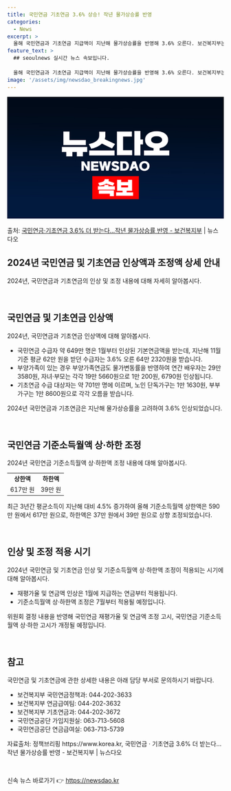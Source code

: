 ```yaml
---
title: 국민연금 기초연금 3.6% 상승! 작년 물가상승률 반영
categories:
  - News
excerpt: >
  올해 국민연금과 기초연금 지급액이 지난해 물가상승률을 반영해 3.6% 오른다. 보건복지부는 9일 2024년도…
feature_text: >
  ## seoulnews 실시간 뉴스 속보입니다.

  올해 국민연금과 기초연금 지급액이 지난해 물가상승률을 반영해 3.6% 오른다. 보건복지부는 9일 2024년도…
image: '/assets/img/newsdao_breakingnews.jpg'
---
```


![뉴스다오 속보](/assets/img/newsdao_breakingnews.jpg)

<p>출처: <a href="https://newsdao.kr/2961" rel="dofollow">국민연금·기초연금 3.6% 더 받는다…작년 물가상승률 반영 - 보건복지부</a> | 뉴스다오</p>

<h2 data-ke-size="size26">2024년 국민연금 및 기초연금 인상액과 조정액 상세 안내</h2>
2024년, 국민연금과 기초연금의 인상 및 조정 내용에 대해 자세히 알아봅시다.

<p data-ke-size="size16">&nbsp;</p>

<h2 data-ke-size="size24">국민연금 및 기초연금 인상액</h2>
2024년, 국민연금과 기초연금 인상액에 대해 알아봅시다.

<ul>
  <li>국민연금 수급자 약 649만 명은 1월부터 인상된 기본연금액을 받는데, 지난해 11월 기준 평균 62만 원을 받던 수급자는 3.6% 오른 64만 2320원을 받습니다.</li>
  <li>부양가족이 있는 경우 부양가족연금도 물가변동률을 반영하여 연간 배우자는 29만 3580원, 자녀·부모는 각각 19만 5660원으로 1만 200원, 6790원 인상됩니다.</li>
  <li>기초연금 수급 대상자는 약 701만 명에 이르며, 노인 단독가구는 1만 1630원, 부부가구는 1만 8600원으로 각각 오름을 받습니다.</li>
</ul>

<p data-ke-size="size16">2024년 국민연금과 기초연금은 지난해 물가상승률을 고려하여 3.6% 인상되었습니다.</p>
<p data-ke-size="size16">&nbsp;</p>

<h2 data-ke-size="size24">국민연금 기준소득월액 상·하한 조정</h2>
2024년 국민연금 기준소득월액 상·하한액 조정 내용에 대해 알아봅시다.

<table>
  <tr>
    <td style="text-align: center; height: 17px;"><b>상한액</b></td>
    <td style="text-align: center; height: 17px;"><b>하한액</b></td>
  </tr>
  <tr>
    <td style="text-align: center; height: 17px;">617만 원</td>
    <td style="text-align: center; height: 17px;">39만 원</td>
  </tr>
</table>

<p data-ke-size="size16">최근 3년간 평균소득이 지난해 대비 4.5% 증가하여 올해 기준소득월액 상한액은 590만 원에서 617만 원으로, 하한액은 37만 원에서 39만 원으로 상향 조정되었습니다.</p>
<p data-ke-size="size16">&nbsp;</p>

<h2 data-ke-size="size24">인상 및 조정 적용 시기</h2>
2024년 국민연금 및 기초연금 인상 및 기준소득월액 상·하한액 조정이 적용되는 시기에 대해 알아봅시다.

<ul>
  <li>재평가율 및 연금액 인상은 1월에 지급하는 연금부터 적용됩니다.</li>
  <li>기준소득월액 상·하한액 조정은 7월부터 적용될 예정입니다.</li>
</ul>

<p data-ke-size="size16">위원회 결정 내용을 반영해 국민연금 재평가율 및 연금액 조정 고시, 국민연금 기준소득월액 상·하한 고시가 개정될 예정입니다.</p>
<p data-ke-size="size16">&nbsp;</p>

<h2 data-ke-size="size24">참고</h2>
국민연금 및 기초연금에 관한 상세한 내용은 아래 담당 부서로 문의하시기 바랍니다.

<ul>
  <li>보건복지부 국민연금정책과: 044-202-3633</li>
  <li>보건복지부 연금급여팀: 044-202-3632</li>
  <li>보건복지부 기초연금과: 044-202-3672</li>
  <li>국민연금공단 가입지원실: 063-713-5608</li>
  <li>국민연금공단 연금급여실: 063-713-5739</li>
</ul>

<p data-ke-size="size16">자료출처: 정책브리핑 https://www.korea.kr, 국민연금 · 기초연금 3.6% 더 받는다…작년 물가상승률 반영 - 보건복지부 | 뉴스다오</p>
<p data-ke-size="size16">&nbsp;</p> 

신속 뉴스 바로가기 👉 <a href="https://newsdao.kr" rel="dofollow">https://newsdao.kr</a>


